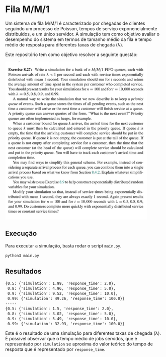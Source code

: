 # Fila M/M/1
Um sistema de fila M/M/1 é caracterizado por chegadas de clientes seguindo um processo de Poisson, tempos de serviço exponencialmente distribuídos, e um único servidor. A simulação tem como objetivo avaliar o desempenho do sistema em termos de tamanho médio da fila e tempo médio de resposta para diferentes taxas de chegada (λ).

Este repositório tem como objetivo resolver a seguinte questão:

<img src="./docs/image.png" height="500"/>


## Execução
Para executar a simulação, basta rodar o script `main.py`.

```bash
python3 main.py
```

## Resultados
```python3
{0.5: {'simulation': 1.99, 'response_time': 2.0},
 0.8: {'simulation': 4.96, 'response_time': 5.0},
 0.9: {'simulation': 9.52, 'response_time': 10.0},
 0.99: {'simulation': 49.26, 'response_time': 100.0}}
-----
{0.5: {'simulation': 1.5, 'response_time': 2.0},
 0.8: {'simulation': 3.02, 'response_time': 5.0},
 0.9: {'simulation': 5.49, 'response_time': 10.0},
 0.99: {'simulation': 32.93, 'response_time': 100.0}}
 ```

Este é o resultado de uma simulação para diferentes taxas de chegada (λ). É possível observar que o tempo médio de jobs servidos, que é representado por `simulation` se aproxima do valor teórico do tempo de resposta que é representado por `response_time`.